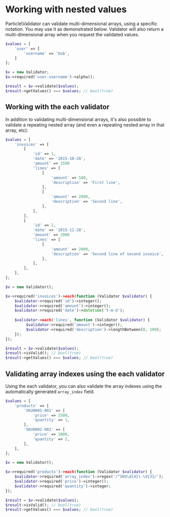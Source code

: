 # Working with nested values

Particle\Validator can validate multi-dimensional arrays, using a specific notation. You may use it
as demonstrated below. Validator will also return a multi-dimensional array when you request the 
validated values.

```php
$values = [
    'user' => [
        'username' => 'bob', 
    ]
];

$v = new Validator;
$v->required('user.username')->alpha();

$result = $v->validate($values);
$result->getValues() === $values; // bool(true)
```

## Working with the each validator

In addition to validating multi-dimensional arrays, it's also possible to validate a repeating
nested array (and even a repeating nested array in that array, etc):

```php
$values = [
    'invoices' => [
        [
            'id' => 1, 
            'date' => '2015-10-28',
            'amount' => 2500
            'lines' => [
                [
                    'amount' => 500,
                    'description' => 'First line',
                ],
                [
                    'amount' => 2000,
                    'description' => 'Second line',
                ],
            ],
        ],
        [
            'id' => 2, 
            'date' => '2015-11-28',
            'amount' => 2000
            'lines' => [
                [
                    'amount' => 2000,
                    'description' => 'Second line of second invoice',
                ],
            ],
        ],
    ],
];

$v = new Validator();

$v->required('invoices')->each(function (Validator $validator) {
    $validator->required('id')->integer();
    $validator->required('amount')->integer();
    $validator->required('date')->datetime('Y-m-d');
    
    $validator->each('lines', function (Validator $validator) {
         $validator->required('amount')->integer();
         $validator->required('description')->lengthBetween(0, 100);
    });
});

$result = $v->validate($values);
$result->isValid(); // bool(true)
$result->getValues() === $values; // bool(true)
```

## Validating array indexes using the each validator

Using the each validator, you can also validate the array indexes using the automatically generated `array_index` field.

```php
$values = [
    'products' => [
        'SKU0001-001' => [
            'price' => 2500,
            'quantity' => 1,
        ],
        'SKU0002-002' => [
            'price' => 1000,
            'quantity' => 2,
        ],
    ],
];

$v = new Validator();

$v->required('products')->each(function (Validator $validator) {
    $validator->required('array_index')->regex('/^SKU\d{4}\-\d{3}/');
    $validator->required('price')->integer();
    $validator->required('quantity')->integer;
});

$result = $v->validate($values);
$result->isValid(); // bool(true)
$result->getValues() === $values; // bool(true)
```
